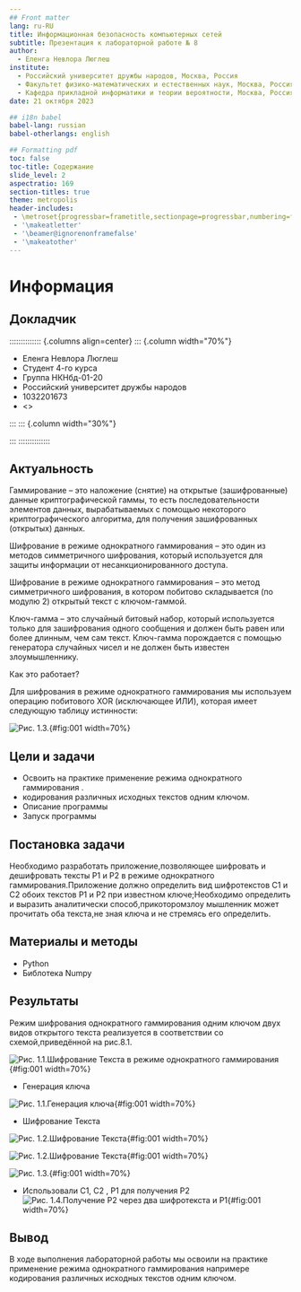 ```yaml
---
## Front matter
lang: ru-RU
title: Информационная безопасность компьютерных сетей
subtitle: Презентация к лабораторной работе № 8
author:
  - Еленга Невлора Люглеш
institute:
  - Российский университет дружбы народов, Москва, Россия
  - Факультет физико-математических и естественных наук, Москва, Россия
  - Кафедра прикладной информатики и теории вероятности, Москва, Россия
date: 21 октября 2023

## i18n babel
babel-lang: russian
babel-otherlangs: english

## Formatting pdf
toc: false
toc-title: Содержание
slide_level: 2
aspectratio: 169
section-titles: true
theme: metropolis
header-includes:
 - \metroset{progressbar=frametitle,sectionpage=progressbar,numbering=fraction}
 - '\makeatletter'
 - '\beamer@ignorenonframefalse'
 - '\makeatother'
---
```


# Информация

## Докладчик

:::::::::::::: {.columns align=center}
::: {.column width="70%"}

  * Еленга Невлора Люглеш
  * Студент 4-го курса
  * Группа НКНбд-01-20
  * Российский университет дружбы народов
  * 1032201673
  * <>

:::
::: {.column width="30%"}

:::
::::::::::::::

## Актуальность

   Гаммирование – это наложение (снятие) на открытые (зашифрованные) данные криптографической гаммы, то есть последовательности элементов данных, вырабатываемых с помощью некоторого криптографического алгоритма, для получения зашифрованных (открытых) данных.

   Шифрование в режиме однократного гаммирования – это один из методов симметричного шифрования, который используется для защиты информации от несанкционированного доступа. 

Шифрование в режиме однократного гаммирования – это метод симметричного шифрования, в котором побитово складывается (по модулю 2) открытый текст с ключом-гаммой. 

Ключ-гамма – это случайный битовый набор, который используется только для зашифрования одного сообщения и должен быть равен или более длинным, чем сам текст. Ключ-гамма порождается с помощью генератора случайных чисел и не должен быть известен злоумышленнику.

Как это работает?

Для шифрования в режиме однократного гаммирования мы используем операцию побитового XOR (исключающее ИЛИ), которая имеет следующую таблицу истинности:

![Рис. 1.3. ](image/дфи7шь1.png){#fig:001 width=70%}
 
## Цели и задачи

- Освоить на практике применение режима однократного гаммирования .
- кодирования различных исходных текстов одним ключом.  
- Описание программы
- Запуск программы

## Постановка задачи

Необходимо разработать приложение,позволяющее шифровать и дешифровать тексты P1 и P2 в режиме однократного гаммирования.Приложение должно определить вид шифротекстов C1 и C2 обоих текстов P1 и P2 при известном ключе;Необходимо определить и выразить аналитически способ,прикоторомзлоу мышленник может прочитать оба текста,не зная ключа и не стремясь его определить.

## Материалы и методы

- Python
- Библотека Numpy


## Результаты

Режим шифрования однократного гаммирования одним ключом двух видов открытого текста реализуется в соответствии со схемой,приведённой на рис.8.1.

![Рис. 1.1.Шифрование Текста в режиме однократного гаммирования ](image/infoseclab8_1.png){#fig:001 width=70%}

- Генерация ключа

![Рис. 1.1.Генерация ключа ](image/infoseclab8_2.png){#fig:001 width=70%}

- Шифрование Текста

![Рис. 1.2.Шифрование Текста ](image/infoseclab8_6.png){#fig:001 width=70%}

![Рис. 1.2.Шифрование Текста ](image/infoseclab8_5_1.png){#fig:001 width=70%}


![Рис. 1.3. ](image/infoseclab8_5.png){#fig:001 width=70%}

- Использовали C1, C2 , P1 для получения  P2 
![Рис. 1.4.Получение  P2 через два шифротекста и P1](image/infoseclab8_6_1.png){#fig:001 width=70%}

## Вывод

   В ходе выполнения лабораторной работы мы освоили на практике применение режима однократного гаммирования напримере кодирования различных исходных текстов одним ключом.






